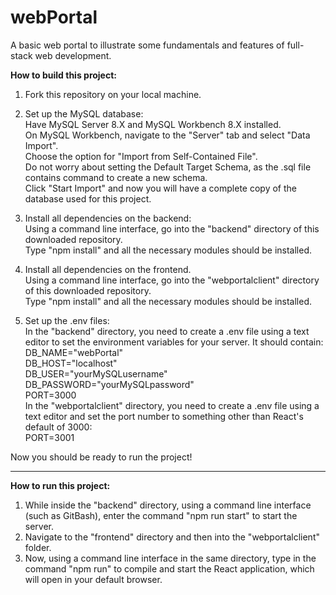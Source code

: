 # webPortal
A basic web portal to illustrate some fundamentals and features of full-stack web development.

**How to build this project:**
1. Fork this repository on your local machine.
2. Set up the MySQL database:\
   Have MySQL Server 8.X and MySQL Workbench 8.X installed.\
   On MySQL Workbench, navigate to the "Server" tab and select "Data Import".\
   Choose the option for "Import from Self-Contained File".\
   Do not worry about setting the Default Target Schema, as the .sql file contains command to create a new schema.\
   Click "Start Import" and now you will have a complete copy of the database used for this project.
   
3. Install all dependencies on the backend:\
   Using a command line interface, go into the "backend" directory of this downloaded repository.\
   Type "npm install" and all the necessary modules should be installed.

3. Install all dependencies on the frontend.\
   Using a command line interface, go into the "webportalclient" directory of this downloaded repository.\
   Type "npm install" and all the necessary modules should be installed.

5. Set up the .env files:\
   In the "backend" directory, you need to create a .env file using a text editor to set the environment variables for your server. It should contain:\
    DB_NAME="webPortal"\
    DB_HOST="localhost"\
    DB_USER="yourMySQLusername"\
    DB_PASSWORD="yourMySQLpassword"\
    PORT=3000\
   In the "webportalclient" directory, you need to create a .env file using a text editor and set the port number to something other than React's default of 3000:\
    PORT=3001

Now you should be ready to run the project!

---------------------------------------------------

**How to run this project:**
1. While inside the "backend" directory, using a command line interface (such as GitBash), enter the command "npm run start" to start the server.
2. Navigate to the "frontend" directory and then into the "webportalclient" folder.
3. Now, using a command line interface in the same directory, type in the command "npm run" to compile and start the React application, which will open in your default browser.
